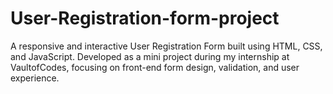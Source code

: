 # User-Registration-form-project
A responsive and interactive User Registration Form built using HTML, CSS, and JavaScript. Developed as a mini project during my internship at VaultofCodes, focusing on front-end form design, validation, and user experience.
